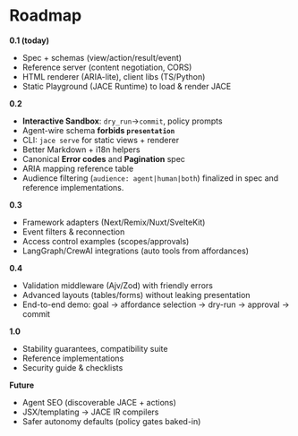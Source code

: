 # Roadmap

**0.1 (today)**
- Spec + schemas (view/action/result/event)
- Reference server (content negotiation, CORS)
- HTML renderer (ARIA-lite), client libs (TS/Python)
- Static Playground (JACE Runtime) to load & render JACE

**0.2**
- **Interactive Sandbox**: `dry_run`→`commit`, policy prompts
- Agent-wire schema **forbids `presentation`**
- CLI: `jace serve` for static views + renderer
- Better Markdown + i18n helpers
- Canonical **Error codes** and **Pagination** spec
- ARIA mapping reference table
- Audience filtering (`audience: agent|human|both`) finalized in spec and reference implementations.

**0.3**
- Framework adapters (Next/Remix/Nuxt/SvelteKit)
- Event filters & reconnection
- Access control examples (scopes/approvals)
- LangGraph/CrewAI integrations (auto tools from affordances)

**0.4**
- Validation middleware (Ajv/Zod) with friendly errors
- Advanced layouts (tables/forms) without leaking presentation
- End-to-end demo: goal → affordance selection → dry-run → approval → commit

**1.0**
- Stability guarantees, compatibility suite
- Reference implementations
- Security guide & checklists

**Future**
- Agent SEO (discoverable JACE + actions)
- JSX/templating → JACE IR compilers
- Safer autonomy defaults (policy gates baked-in)
